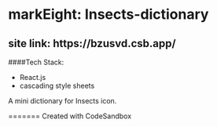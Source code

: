 <h1> markEight: Insects-dictionary</h1>
<h2>site link: https://bzusvd.csb.app/</h2>

####Tech Stack:

- React.js
- cascading style sheets

<p>A mini dictionary for Insects icon.</p>
=======
Created with CodeSandbox
